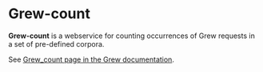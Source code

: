 # Grew-count

**Grew-count** is a webservice for counting occurrences of Grew requests in a set of pre-defined corpora.

See [Grew_count page in the Grew documentation](https://grew.fr/usage/grew_count/).
